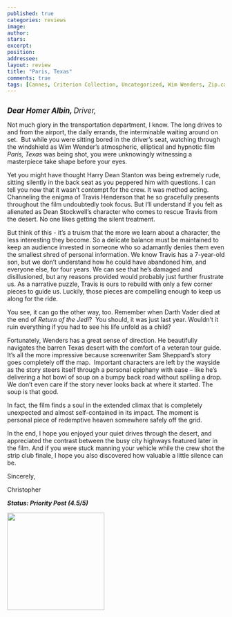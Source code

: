 ```yaml
---
published: true
categories: reviews
image:
author: 
stars: 
excerpt: 
position: 
addressee: 
layout: review
title: "Paris, Texas"
comments: true
tags: [Cannes, Criterion Collection, Uncategorized, Wim Wenders, Zip.ca]
---
```

<div><p><span class="full-image-block ssNonEditable"><span><a href="/letters/2012/5/16/paris-texas.html"><img src="http://static.squarespace.com/static/5005f6bcc4aa41161b33e89e/5329cf1fe4b07c068ebf74de/5329cf1fe4b07c068ebf7576/1337204636013/Paris%20Texas.jpg" alt="" /></a></span></span></p>
<p><span style="font-size:120%;"><em><strong>Dear Homer Albin, </strong></em><em>Driver,</em></span></p>
<p>Not much glory in the transportation department, I know. The long drives to and from the airport, the daily errands, the interminable waiting around on set.&nbsp; But while you were sitting bored in the driver&rsquo;s seat, watching through the windshield as Wim Wender&rsquo;s atmospheric, elliptical and hypnotic film <em>Paris, Texas</em> was being shot, you were unknowingly witnessing a masterpiece take shape before your eyes.&nbsp;</p>
<p>Yet you might have thought Harry Dean Stanton was being extremely rude, sitting silently in the back seat as you peppered him with questions. I can tell you now that it wasn&rsquo;t contempt for the crew. It was method acting. Channeling the enigma of Travis Henderson that he so gracefully presents throughout the film undoubtedly took focus. But I&rsquo;ll understand if you felt as alienated as Dean Stockwell&rsquo;s character who comes to rescue Travis from the desert. No one likes getting the silent treatment.</p>
<p>But think of this - it&rsquo;s a truism that the more we learn about a character, the less interesting they become. So a delicate balance must be maintained to keep an audience invested in someone who so adamantly denies them even the smallest shred of personal information. We know Travis has a 7-year-old son, but we don&rsquo;t understand how he could have abandoned him, and everyone else, for four years. We can see that he&rsquo;s damaged and disillusioned, but any reasons provided would probably just further frustrate us. As a narrative puzzle, Travis is ours to rebuild with only a few corner pieces to guide us. Luckily, those pieces are compelling enough to keep us along for the ride.</p>
<p>You see, it can go the other way, too. Remember when Darth Vader died at the end of <em>Return of the Jedi</em>?&nbsp; You should, it was just last year. Wouldn&rsquo;t it ruin everything if you had to see his life unfold as a child?</p>
<p>Fortunately, Wenders has a great sense of direction. He beautifully navigates the barren Texas desert with the comfort of a veteran tour guide. It&rsquo;s all the more impressive because screenwriter Sam Sheppard&rsquo;s story goes completely off the map.&nbsp; Important characters are left by the wayside as the story steers itself through a personal epiphany with ease &ndash; like he&rsquo;s delivering a hot bowl of soup on a bumpy back road without spilling a drop. We don&rsquo;t even care if the story never looks back at where it started. The soup is that good.</p>
<p>In fact, the film finds a soul in the extended climax that is completely unexpected and almost self-contained in its impact. The moment is personal piece of redemptive heaven somewhere safely off the grid.</p>
<p>In the end, I hope you enjoyed your quiet drives through the desert, and appreciated the contrast between the busy city highways featured later in the film. And if you were stuck manning your vehicle while the crew shot the strip club finale, I hope you also discovered how valuable a little silence can be.</p>
<p>Sincerely,</p>
<p>Christopher</p>
<p><strong><em>Status: Priority Post (4.5/5)</em></strong></p>
<p><strong><em><span class="full-image-block ssNonEditable"><span><a href="http://www.zip.ca/Browse/Title.aspx?f=clid(109066)"><img style="width:225px;" src="http://static.squarespace.com/static/5005f6bcc4aa41161b33e89e/5329cf1fe4b07c068ebf74de/5329cf20e4b07c068ebf7cfe/1343245454095/Rent-it-on-Zip.png" alt="" /></a></span></span><br /></em></strong></p></div>
